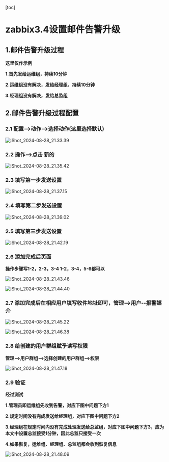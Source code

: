 [toc]



# zabbix3.4设置邮件告警升级

## 1.邮件告警升级过程

**这里仅作示例**

**1.首先发给运维组，持续10分钟**

**2.运维组没有解决，发给经理组，持续10分钟**

**3.经理组没有解决，发给总监组**



## 2.邮件告警升级过程配置

### 2.1 配置-->动作-->选择动作(这里选择默认)

![iShot_2024-08-28_21.33.39](https://raw.githubusercontent.com/pptfz/picgo-images/master/img/iShot_2024-08-28_21.33.39.png)





### 2.2 操作-->点击 新的

![iShot_2024-08-28_21.35.42](https://raw.githubusercontent.com/pptfz/picgo-images/master/img/iShot_2024-08-28_21.35.42.png)





### 2.3 填写第一步发送设置

![iShot_2024-08-28_21.37.15](https://raw.githubusercontent.com/pptfz/picgo-images/master/img/iShot_2024-08-28_21.37.15.png)





### 2.4 填写第二步发送设置

![iShot_2024-08-28_21.39.02](https://raw.githubusercontent.com/pptfz/picgo-images/master/img/iShot_2024-08-28_21.39.02.png)





### 2.5 填写第三步发送设置

![iShot_2024-08-28_21.42.19](https://raw.githubusercontent.com/pptfz/picgo-images/master/img/iShot_2024-08-28_21.42.19.png)





### 2.6 添加完成后页面

**操作步骤写1-2，2-3，3-4	1-2，3-4，5-6都可以**

![iShot_2024-08-28_21.43.46](https://raw.githubusercontent.com/pptfz/picgo-images/master/img/iShot_2024-08-28_21.43.46.png)





![iShot_2024-08-28_21.44.40](https://raw.githubusercontent.com/pptfz/picgo-images/master/img/iShot_2024-08-28_21.44.40.png)





### 2.7 添加完成后在相应用户填写收件地址即可，管理-->用户--报警媒介

![iShot_2024-08-28_21.45.22](https://raw.githubusercontent.com/pptfz/picgo-images/master/img/iShot_2024-08-28_21.45.22.png)





![iShot_2024-08-28_21.46.38](https://raw.githubusercontent.com/pptfz/picgo-images/master/img/iShot_2024-08-28_21.46.38.png)





### 2.8 给创建的用户群组赋予读写权限

**管理-->用户群组-->选择创建的用户群组-->权限**

![iShot_2024-08-28_21.47.18](https://raw.githubusercontent.com/pptfz/picgo-images/master/img/iShot_2024-08-28_21.47.18.png)



### 2.9 验证

**经过测试**

**1.管理员即运维组先收到告警，对应下图中问题下方1**

**2.规定时间没有完成发送给经理组，对应下图中问题下方2**

**3.经理组在规定时间内没有完成处理发送给总监组，对应下图中问题下方3，应为本文中设置总监接受1分钟，因此总监只接受一次**

**4.如果恢复，运维组、经理组、总监组都会收到恢复信息**

![iShot_2024-08-28_21.48.09](https://raw.githubusercontent.com/pptfz/picgo-images/master/img/iShot_2024-08-28_21.48.09.png)
